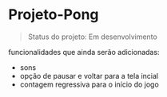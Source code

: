 # Projeto-Pong

> Status do projeto: Em desenvolvimento

funcionalidades que ainda serão adicionadas:
- sons
- opção de pausar e voltar para a tela incial
- contagem regressiva para o início do jogo
